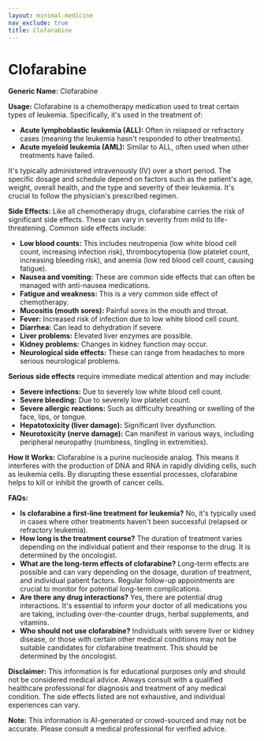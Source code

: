 ```yaml
---
layout: minimal-medicine
nav_exclude: true
title: Clofarabine
---
```


# Clofarabine

**Generic Name:** Clofarabine

**Usage:** Clofarabine is a chemotherapy medication used to treat certain types of leukemia. Specifically, it's used in the treatment of:

* **Acute lymphoblastic leukemia (ALL):**  Often in relapsed or refractory cases (meaning the leukemia hasn't responded to other treatments).
* **Acute myeloid leukemia (AML):**  Similar to ALL, often used when other treatments have failed.

It's typically administered intravenously (IV) over a short period. The specific dosage and schedule depend on factors such as the patient's age, weight, overall health, and the type and severity of their leukemia.  It's crucial to follow the physician's prescribed regimen.

**Side Effects:**  Like all chemotherapy drugs, clofarabine carries the risk of significant side effects. These can vary in severity from mild to life-threatening.  Common side effects include:

* **Low blood counts:**  This includes neutropenia (low white blood cell count, increasing infection risk), thrombocytopenia (low platelet count, increasing bleeding risk), and anemia (low red blood cell count, causing fatigue).
* **Nausea and vomiting:**  These are common side effects that can often be managed with anti-nausea medications.
* **Fatigue and weakness:**  This is a very common side effect of chemotherapy.
* **Mucositis (mouth sores):**  Painful sores in the mouth and throat.
* **Fever:**  Increased risk of infection due to low white blood cell count.
* **Diarrhea:**  Can lead to dehydration if severe.
* **Liver problems:**  Elevated liver enzymes are possible.
* **Kidney problems:**  Changes in kidney function may occur.
* **Neurological side effects:**  These can range from headaches to more serious neurological problems.


**Serious side effects** require immediate medical attention and may include:

* **Severe infections:**  Due to severely low white blood cell count.
* **Severe bleeding:** Due to severely low platelet count.
* **Severe allergic reactions:**  Such as difficulty breathing or swelling of the face, lips, or tongue.
* **Hepatotoxicity (liver damage):**  Significant liver dysfunction.
* **Neurotoxicity (nerve damage):**  Can manifest in various ways, including peripheral neuropathy (numbness, tingling in extremities).


**How it Works:** Clofarabine is a purine nucleoside analog.  This means it interferes with the production of DNA and RNA in rapidly dividing cells, such as leukemia cells.  By disrupting these essential processes, clofarabine helps to kill or inhibit the growth of cancer cells.


**FAQs:**

* **Is clofarabine a first-line treatment for leukemia?** No, it's typically used in cases where other treatments haven't been successful (relapsed or refractory leukemia).
* **How long is the treatment course?** The duration of treatment varies depending on the individual patient and their response to the drug.  It is determined by the oncologist.
* **What are the long-term effects of clofarabine?**  Long-term effects are possible and can vary depending on the dosage, duration of treatment, and individual patient factors. Regular follow-up appointments are crucial to monitor for potential long-term complications.
* **Are there any drug interactions?** Yes, there are potential drug interactions. It's essential to inform your doctor of all medications you are taking, including over-the-counter drugs, herbal supplements, and vitamins.
* **Who should not use clofarabine?**  Individuals with severe liver or kidney disease, or those with certain other medical conditions may not be suitable candidates for clofarabine treatment.  This should be determined by the oncologist.


**Disclaimer:** This information is for educational purposes only and should not be considered medical advice.  Always consult with a qualified healthcare professional for diagnosis and treatment of any medical condition.  The side effects listed are not exhaustive, and individual experiences can vary.


**Note:** This information is AI-generated or crowd-sourced and may not be accurate. Please consult a medical professional for verified advice.